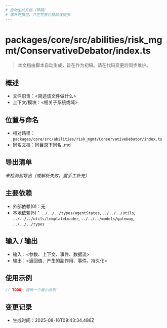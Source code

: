 ```yaml
---
# 自动生成文档（草稿）
# 请补充描述，并在完善后移除该提示
---
```


# packages/core/src/abilities/risk_mgmt/ConservativeDebator/index.ts

> 本文档由脚本自动生成，旨在作为初稿。请在代码变更后同步维护。

## 概述

- 文件职责：<简述该文件做什么>
- 上下文/模块：<相关子系统或域>

## 位置与命名

- 相对路径：`packages/core/src/abilities/risk_mgmt/ConservativeDebator/index.ts`
- 同名文档：同目录下同名 .md

## 导出清单

_未检测到导出（或解析失败，需手工补充）_

## 主要依赖

- 外部依赖(0)：无
- 本地依赖(5)：`../../../types/agentStates`, `../../../utils`, `../../../utils/templateLoader`, `../../../models/gateway`, `../../../types`

## 输入 / 输出

- 输入：<参数、上下文、事件、数据流>
- 输出：<返回值、产生的副作用、事件、持久化>

## 使用示例

~~~ts
// TODO: 提供一个最小示例
~~~

## 变更记录

- 生成时间：2025-08-16T09:43:34.486Z

